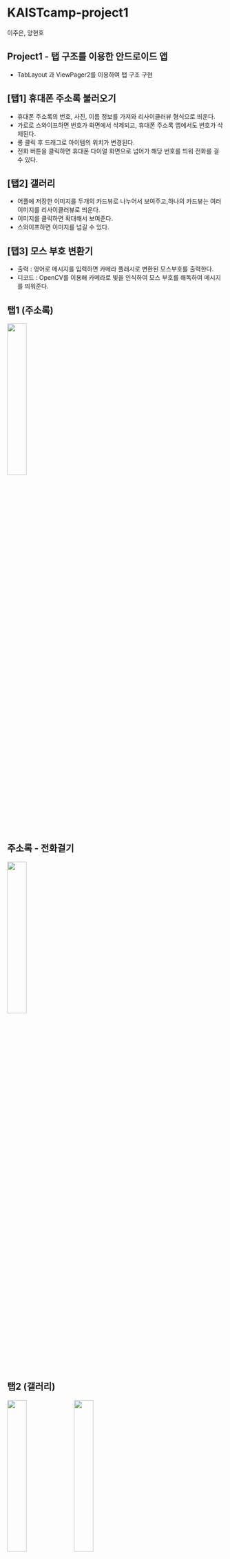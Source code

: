 # KAISTcamp-project1   
이주은, 양현호   
## Project1 - 탭 구조를 이용한 안드로이드 앱     
- TabLayout 과 ViewPager2를 이용하여 탭 구조 구현   
   
## [탭1] 휴대폰 주소록 불러오기   
- 휴대폰 주소록의 번호, 사진, 이름 정보를 가져와 리사이클러뷰 형식으로 띄운다.   
- 가로로 스와이프하면 번호가 화면에서 삭제되고, 휴대폰 주소록 앱에서도 번호가 삭제된다.     
- 롱 클릭 후 드래그로 아이템의 위치가 변경된다.
- 전화 버튼을 클릭하면 휴대폰 다이얼 화면으로 넘어가 해당 번호를 띄워 전화를 걸 수 있다.   
    
## [탭2] 갤러리   
- 어플에 저장한 이미지를 두개의 카드뷰로 나누어서 보여주고,하나의 카드뷰는 여러 이미지를 리사이클러뷰로 띄운다.
- 이미지를 클릭하면 확대해서 보여준다.
- 스와이프하면 이미지를 넘길 수 있다.
   
## [탭3] 모스 부호 변환기   
- 출력 : 영어로 메시지를 입력하면 카메라 플래시로 변환된 모스부호를 출력한다.   
- 디코드 : OpenCV를 이용해 카메라로 빛을 인식하여 모스 부호를 해독하여 메시지를 띄워준다.   

## 탭1 (주소록)
<img src = "https://user-images.githubusercontent.com/77712822/124542052-a070bd80-de5d-11eb-961e-ac890ab981e8.jpg" width="30%" height = "30%">

## 주소록 - 전화걸기
<img src = "https://user-images.githubusercontent.com/77712822/124542556-8edbe580-de5e-11eb-9f1c-28c821285e88.jpg" width="30%" height = "30%">

## 탭2 (갤러리)
<img src = "https://user-images.githubusercontent.com/77712822/124542132-c39b6d00-de5d-11eb-85d1-f36bdc0d5ecf.jpg" width="30%" height = "30%">
<img src = "https://user-images.githubusercontent.com/77712822/124542153-ce560200-de5d-11eb-8d13-2546e44d6214.jpg" width="30%" height = "30%">

## 탭3 (모스부호 변환기)
<img src = "https://user-images.githubusercontent.com/77712822/124542175-da41c400-de5d-11eb-8d02-9aa23c29d6bf.jpg" width="30%" height = "30%">



